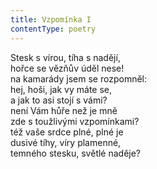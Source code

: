 ```yaml
---
title: Vzpomínka I
contentType: poetry
---
```


<section>

Stesk s vírou, tíha s nadějí,  
hořce se vězňův úděl nese!  
na kamarády jsem se rozpomněl:  
hej, hoši, jak vy máte se,  
a jak to asi stojí s vámi?  
není Vám hůře než je mně  
zde s toužlivými vzpomínkami?  
též vaše srdce plné, plné je  
dusivé tíhy, víry plamenné,  
temného stesku, světlé naděje?

</section>
